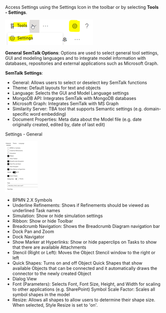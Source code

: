 Access Settings using the Settings Icon in the toolbar or by selecting **Tools - Settings**.

![alt text](images/SettingsIcon2.png)

**General SemTalk Options**:  Options are used to select general tool settings, GUI and modeling languages and to integrate model information with databases, repositories and external applications such as Microsoft Graph. 

**SemTalk Settings**:

* General: Allows users to select or deselect key SemTalk functions
* Theme: Default layouts for text and objects
* Language: Selects the GUI and Model Language settings
* MongoDB API: Integrates SemTalk with MongoDB databases
* Microsoft Graph: Integrates SemTalk with MS Graph
* Similarity Server: TBA tool that supports Semantic settings (e.g. domain-specific word embedding)
* Document Properties: Meta data about the Model file (e.g. date originally created, edited by, date of last edit)

Settings - General

![alt text](images/SettingsGeneral2.png)

* BPMN 2.X Symbols
* Underline Refinements: Shows if Refinements should be viewed as underlined Task names
* Simulation: Show or hide simulation settings
* Ribbon: Show or hide Toolbar
* Breadcrumb Navigation: Shows the Breadcrumb Diagram navigation bar
* Dock Pan and Zoom
* Dock Navigator
* Show Marker at Hyperlinks: Show or hide paperclips on Tasks to show that there are available Attachments
* Stencil (Right or Left): Moves the Object Stencil window to the right or left
* Quick Shapes: Turns on and off Object Quick Shapes that show available Objects that can be connected and it automatically draws the connector to the newly created Object
* Dialog View 
* Font (Parameters): Selects Font, Font Size, Height, and Width for scaling to other applications (e.g. SharePoint)
Symbol Scale Factor: Scales all symbol shapes in the model
* Resize: Allows all shapes to allow users to determine their shape size. When selected, Style Resize is set to 'on'.








